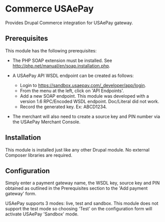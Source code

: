 # Commerce USAePay

Provides Drupal Commerce integration for USAePay gateway.

## Prerequisites

This module has the following prerequisites:

- The PHP SOAP extension must be installed. See http://php.net/manual/en/soap.installation.php.

- A USAePay API WSDL endpoint can be created as follows:
	- Login to https://sandbox.usaepay.com/_developer/app/login.
	- From the menu at the left, click on 'API Endpoints'.
	- Add a new SOAP endpoint. This module was developed with a version 1.6 RPC/Encoded WSDL endpoint. Doc/Literal did not work.
	- Record the generated key. Ex: ABCD1234.

- The merchant will also need to create a source key and PIN number via the USAePay Merchant Console.

## Installation

This module is installed just like any other Drupal module. No external Composer libraries are required.

## Configuration

Simply enter a payment gateway name, the WSDL key, source key and PIN obtained as outlined in the Prerequisites section to the 'Add payment gateway' form.

USAePay supports 3 modes: live, test and sandbox. This module does not support the test mode so choosing 'Test' on the configuration form will activate USAePay 'Sandbox' mode.
